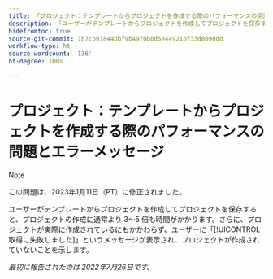 ```yaml
---
title: 「プロジェクト：テンプレートからプロジェクトを作成する際のパフォーマンスの問題とエラーメッセージ。」
description: 「ユーザーがテンプレートからプロジェクトを作成してプロジェクトを保存すると、プロジェクトの作成に通常より 3～5 倍も時間がかかります。さらに、プロジェクトが実際に作成されているにもかかわらず、ユーザーに「取得に失敗しました」というメッセージが表示され、プロジェクトが作成されていないことを示します。」
hidefromtoc: true
source-git-commit: 1b7cb91844bbf9b49f0b0d5e44921bf33d809ddd
workflow-type: ht
source-wordcount: '136'
ht-degree: 100%

---
```



# プロジェクト：テンプレートからプロジェクトを作成する際のパフォーマンスの問題とエラーメッセージ

>[!NOTE]
>
>この問題は、2023年1月11日（PT）に修正されました。

ユーザーがテンプレートからプロジェクトを作成してプロジェクトを保存すると、プロジェクトの作成に通常より 3～5 倍も時間がかかります。さらに、プロジェクトが実際に作成されているにもかかわらず、ユーザーに「[!UICONTROL 取得に失敗しました]」というメッセージが表示され、プロジェクトが作成されていないことを示します。

_最初に報告されたのは 2022年7月26日です。_


